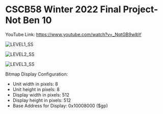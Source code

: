 # CSCB58 Winter 2022 Final Project- Not Ben 10

YouTube Link: https://www.youtube.com/watch?v=_NqtGB9wlbY


![LEVEL1_SS](https://user-images.githubusercontent.com/94473790/162875012-fa617a79-a4ef-42dd-8da2-51d4699a324b.png)


![LEVEL2_SS](https://user-images.githubusercontent.com/94473790/162874991-904fe62c-2f4c-4708-b353-7fc7cac08fe5.png)


![LEVEL3_SS](https://user-images.githubusercontent.com/94473790/162874936-47a15c69-50dd-4b47-999a-67c0c1fd2596.png)

Bitmap Display Configuration:
* Unit width in pixels: 8
* Unit height in pixels: 8
* Display width in pixels: 512
* Display height in pixels: 512
* Base Address for Display: 0x10008000 ($gp)
